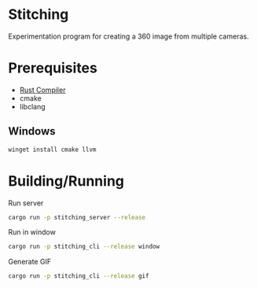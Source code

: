 # Stitching
Experimentation program for creating a 360 image from multiple cameras.

# Prerequisites
- [Rust Compiler](https://rustup.rs)
- cmake
- libclang

## Windows
```sh
winget install cmake llvm
```

# Building/Running
Run server
```sh
cargo run -p stitching_server --release
```

Run in window
```sh
cargo run -p stitching_cli --release window
```

Generate GIF
```sh
cargo run -p stitching_cli --release gif
```

